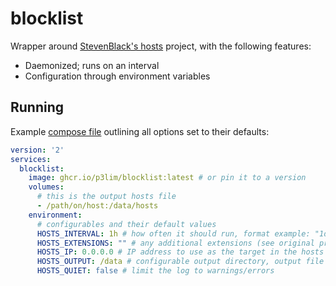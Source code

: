 # blocklist

Wrapper around [StevenBlack's hosts](https://github.com/StevenBlack/hosts) project, with the following features:

- Daemonized; runs on an interval
- Configuration through environment variables

## Running

Example [compose file](https://github.com/docker/compose?tab=readme-ov-file#readme) outlining all options set to their defaults:

```yaml
version: '2'
services:
  blocklist:
    image: ghcr.io/p3lim/blocklist:latest # or pin it to a version
    volumes:
      # this is the output hosts file
      - /path/on/host:/data/hosts
    environment:
      # configurables and their default values
      HOSTS_INTERVAL: 1h # how often it should run, format example: "1d14h3m44s" will run it after 1 day, 14 hours, 3 minutes and 44 seconds
      HOSTS_EXTENSIONS: "" # any additional extensions (see original project readme), defaults to none, comma/space separated string
      HOSTS_IP: 0.0.0.0 # IP address to use as the target in the hosts file
      HOSTS_OUTPUT: /data # configurable output directory, output file will always be named "hosts"
      HOSTS_QUIET: false # limit the log to warnings/errors
```
